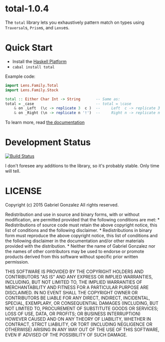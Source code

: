 # total-1.0.4

The `total` library lets you exhaustively pattern match on types using
`Traversal`s, `Prism`s, and `Lens`es.

# Quick Start

* Install the [Haskell Platform](http://www.haskell.org/platform/)
* `cabal install total`

Example code:

```haskell
import Lens.Family.Total
import Lens.Family.Stock

total :: Either Char Int -> String       -- Same as:
total = _case                            -- total = \case
    & on _Left  (\c -> replicate 3  c )  --     Left  c -> replicate 3 c
    & on _Right (\n -> replicate n '!')  --     Right n -> replicate n '!'
```

To learn more, read
[the documentation](http://hackage.haskell.org/packages/archive/total/1.0.0/doc/html/Lens-Family-Total.html)

# Development Status

[![Build Status](https://travis-ci.org/Gabriel439/Haskell-Total-Library.png)](https://travis-ci.org/Gabriel439/Haskell-Total-Library)

I don't foresee any additions to the library, so it's probably stable.  Only
time will tell.

# LICENSE

Copyright (c) 2015 Gabriel Gonzalez
All rights reserved.

Redistribution and use in source and binary forms, with or without modification,
are permitted provided that the following conditions are met:
    * Redistributions of source code must retain the above copyright notice,
      this list of conditions and the following disclaimer.
    * Redistributions in binary form must reproduce the above copyright notice,
      this list of conditions and the following disclaimer in the documentation
      and/or other materials provided with the distribution.
    * Neither the name of Gabriel Gonzalez nor the names of other contributors
      may be used to endorse or promote products derived from this software
      without specific prior written permission.

THIS SOFTWARE IS PROVIDED BY THE COPYRIGHT HOLDERS AND CONTRIBUTORS "AS IS" AND
ANY EXPRESS OR IMPLIED WARRANTIES, INCLUDING, BUT NOT LIMITED TO, THE IMPLIED
WARRANTIES OF MERCHANTABILITY AND FITNESS FOR A PARTICULAR PURPOSE ARE
DISCLAIMED. IN NO EVENT SHALL THE COPYRIGHT OWNER OR CONTRIBUTORS BE LIABLE FOR
ANY DIRECT, INDIRECT, INCIDENTAL, SPECIAL, EXEMPLARY, OR CONSEQUENTIAL DAMAGES
(INCLUDING, BUT NOT LIMITED TO, PROCUREMENT OF SUBSTITUTE GOODS OR SERVICES;
LOSS OF USE, DATA, OR PROFITS; OR BUSINESS INTERRUPTION) HOWEVER CAUSED AND ON
ANY THEORY OF LIABILITY, WHETHER IN CONTRACT, STRICT LIABILITY, OR TORT
(INCLUDING NEGLIGENCE OR OTHERWISE) ARISING IN ANY WAY OUT OF THE USE OF THIS
SOFTWARE, EVEN IF ADVISED OF THE POSSIBILITY OF SUCH DAMAGE.
